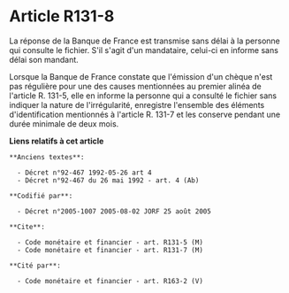 # Article R131-8

La réponse de la Banque de France est transmise sans délai à la personne qui consulte le fichier. S'il s'agit d'un
mandataire, celui-ci en informe sans délai son mandant.

Lorsque la Banque de France constate que l'émission d'un chèque n'est pas régulière pour une des causes mentionnées au
premier alinéa de l'article R. 131-5, elle en informe la personne qui a consulté le fichier sans indiquer la nature de
l'irrégularité, enregistre l'ensemble des éléments d'identification mentionnés à l'article R. 131-7 et les conserve pendant
une durée minimale de deux mois.

**Liens relatifs à cet article**

	**Anciens textes**:

	  - Décret n°92-467 1992-05-26 art 4
	  - Décret n°92-467 du 26 mai 1992 - art. 4 (Ab)

	**Codifié par**:

	  - Décret n°2005-1007 2005-08-02 JORF 25 août 2005

	**Cite**:

	  - Code monétaire et financier - art. R131-5 (M)
	  - Code monétaire et financier - art. R131-7 (M)

	**Cité par**:

	  - Code monétaire et financier - art. R163-2 (V)
